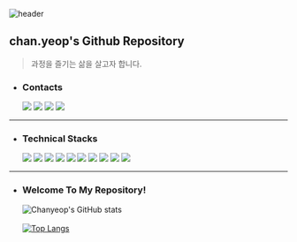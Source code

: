 ![header](https://capsule-render.vercel.app/api?type=Soft&color=gradient&height=130&section=header&text=chan.yeop's%20Github%20Repository&fontSize=50&animation=fadeIn)

## chan.yeop's Github Repository
  > 과정을 즐기는 삶을 살고자 합니다.<br>

* ### Contacts

  <a href="https://www.linkedin.com/in/chanyeop-lim-862047232/" target="_blank"><img src="https://img.shields.io/badge/LinkedIn-0E76A8?style=flat-square&logo=Linkedin&logoColor=FFFFFF"/></a>
<a href="https://profile.intra.42.fr/users/clim" target="_blank"><img src="https://img.shields.io/badge/42Seoul-F6F6F6?style=flat-square&logo=42&logoColor=000000"/></a>
<a href="https://www.instagram.com/chan.yeop/" target="_blank"><img src="https://img.shields.io/badge/Instagram-3F729B?style=flat-square&logo=Instagram&logoColor=FF3399"/></a>
<a href="mailto:dev.chanyeop@gmail.com" target="_blank"><img src="https://img.shields.io/badge/dev.chanyeop@gmail.com-EA4335?style=flat-square&logo=Gmail&logoColor=FFFFFF"/></a>

***

### 

* ### Technical Stacks

  <img src="https://img.shields.io/badge/Node.js-339933?style=flat-square&logo=Node.js&logoColor=white"/>
  <img src="https://img.shields.io/badge/C-A8B9CC?style=flat-square&logo=C&logoColor=white"/>
  <img src="https://img.shields.io/badge/Amazon%20AWS-232F3E?style=flat-square&logo=Amazon%20AWS&logoColor=white"/> 
  <img src="https://img.shields.io/badge/JavaScript-F7DF1E?style=flat-square&logo=JavaScript&logoColor=white"/>
  <img src="https://img.shields.io/badge/GNU%20Bash-4EAA25?style=flat-square&logo=GNU%20Bash&logoColor=white"/>
  <img src="https://img.shields.io/badge/Linux-FCC624?style=flat-square&logo=Linux&logoColor=white"/>
  <img src="https://img.shields.io/badge/Mysql-4479A1?style=flat-square&logo=Mysql&logoColor=white"/>
  <img src="https://img.shields.io/badge/Amazon%20S3-569A31?style=flat-square&logo=Amazon%20S3&logoColor=white"/>
  <img src="https://img.shields.io/badge/Jest-C21325?style=flat-square&logo=Jest&logoColor=white"/>
  <img src="https://img.shields.io/badge/Android-3DDC84?style=flat-square&logo=Android&logoColor=white"/>

***

* ### Welcome To My Repository!
  ![Chanyeop's GitHub stats](https://github-readme-stats.vercel.app/api?username=Limchanyeop&show_icons=true&theme=vue)
  <br><br>
  [![Top Langs](https://github-readme-stats.vercel.app/api/top-langs/?username=Limchanyeop&layout=compact)](https://github.com/anuraghazra/github-readme-stats)
  
<!--

